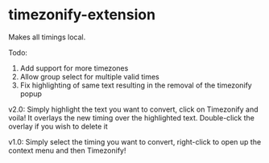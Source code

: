 # timezonify-extension
Makes all timings local. 

Todo:
1. Add support for more timezones
2. Allow group select for multiple valid times
3. Fix highlighting of same text resulting in the removal of the timezonify popup

v2.0: Simply highlight the text you want to convert, click on Timezonify and voila! It overlays the new timing over the highlighted text. Double-click the overlay if you wish to delete it

v1.0: Simply select the timing you want to convert, right-click to open up the context menu and then Timezonify!

